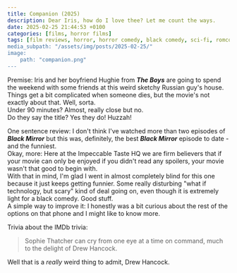 ```yaml
---
title: Companion (2025)
description: Dear Iris, how do I love thee? Let me count the ways.
date: 2025-02-25 21:44:53 +0100
categories: [films, horror films]
tags: [film reviews, horror, horror comedy, black comedy, sci-fi, romcom, the internet is scary, middleofnowherecore, the writer's barely-disguised fetish, vacationsploitation, they say the title]
media_subpath: "/assets/img/posts/2025-02-25/"
image:
    path: "companion.png"
---
```

<span class="reviewsection">Premise:</span> Iris and her boyfriend Hughie from ***The Boys*** are going to spend the weekend with some friends at this weird sketchy Russian guy's house. Things get a bit complicated when someone dies, but the movie's not exactly about that. Well, sorta.<br/>
<span class="reviewsection">Under 90 minutes?</span> Almost, really close but no.<br/>
<span class="reviewsection">Do they say the title?</span> Yes they do! Huzzah!

<span class="reviewsection">One sentence review:</span> I don't think I've watched more than two episodes of ***Black Mirror*** but this was, definitely, the best ***Black Mirror*** episode to date - and the funniest.<br/>
<span class="reviewsection">Okay, more:</span> Here at the Impeccable Taste HQ we are firm believers that if your movie can only be enjoyed if you didn't read any spoilers, your movie wasn't that good to begin with.<br/>With that in mind, I'm glad I went in almost completely blind for this one because it just keeps getting funnier. Some really disturbing "what if technology, but scary" kind of deal going on, even though it is extremely light for a black comedy. Good stuff.<br/>
<span class="reviewsection">A simple way to improve it:</span> I honestly was a bit curious about the rest of the options on that phone and I might like to know more.

<span class="reviewsection">Trivia about the IMDb trivia:</span>
> Sophie Thatcher can cry from one eye at a time on command, much to the delight of Drew Hancock.

Well that is a *really* weird thing to admit, Drew Hancock.